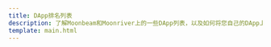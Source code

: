 ```yaml
---
title: DApp排名列表
description: 了解Moonbeam和Moonriver上的一些DApp列表，以及如何将您自己的DApp上架到这些服务。
template: main.html
---
```


<div class="subsection-wrapper">
</div>